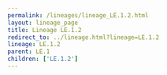 ```yaml
---
permalink: /lineages/lineage_LE.1.2.html
layout: lineage_page
title: Lineage LE.1.2
redirect_to: ../lineage.html?lineage=LE.1.2
lineage: LE.1.2
parent: LE.1
children: ['LE.1.2']
---
```

